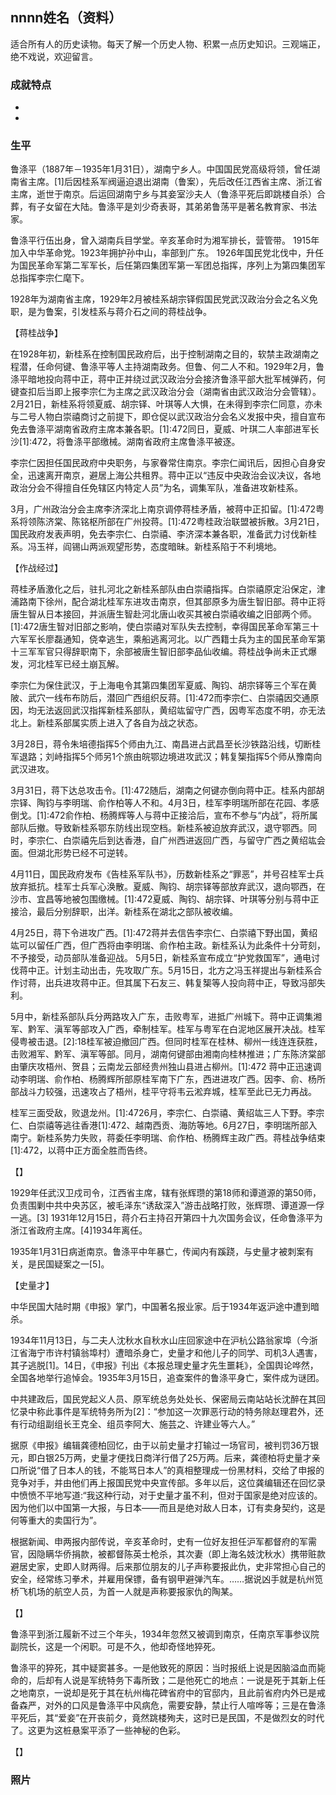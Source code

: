 ## nnnn姓名（资料）

适合所有人的历史读物。每天了解一个历史人物、积累一点历史知识。三观端正，绝不戏说，欢迎留言。  

### 成就特点

- ​
- ​


### 生平

鲁涤平（1887年－1935年1月31日），湖南宁乡人。中国国民党高级将领，曾任湖南省主席。[1]后因桂系军阀逼迫退出湖南（鲁案），先后改任江西省主席、浙江省主席，逝世于南京。后运回湖南宁乡与其妾室沙夫人（鲁涤平死后即跳楼自杀）合葬，有子女留在大陆。鲁涤平是刘少奇表哥，其弟弟鲁荡平是著名教育家、书法家。

鲁涤平行伍出身，曾入湖南兵目学堂。辛亥革命时为湘军排长，营管带。
1915年加入中华革命党。1923年拥护孙中山，率部到广东。
1926年国民党北伐中，升任为国民革命军第二军军长，后任第四集团军第一军团总指挥，序列上为第四集团军总指挥李宗仁麾下。

1928年为湖南省主席，1929年2月被桂系胡宗铎假国民党武汉政治分会之名义免职，是为鲁案，引发桂系与蒋介石之间的蒋桂战争。

【蒋桂战争】

在1928年初，新桂系在控制国民政府后，出于控制湖南之目的，软禁主政湖南之程潜，任命何键、鲁涤平等人主持湖南政务。但鲁、何二人不和。1929年2月，鲁涤平暗地投向蒋中正，蒋中正并绕过武汉政治分会接济鲁涤平部大批军械弹药，何键查扣后当即上报李宗仁为主席之武汉政治分会（湖南省由武汉政治分会管辖）。2月21日，新桂系将领夏威、胡宗铎、叶琪等人大惧，在未得到李宗仁同意，亦未与二号人物白崇禧商讨之前提下，即仓促以武汉政治分会名义发报中央，擅自宣布免去鲁涤平湖南省政府主席本兼各职。[1]:472同日，夏威、叶琪二人率部进军长沙[1]:472，将鲁涤平部缴械。湖南省政府主席鲁涤平被逐。

李宗仁因担任国民政府中央职务，与家眷常住南京。李宗仁闻讯后，因担心自身安全，迅速离开南京，避居上海公共租界。蒋中正以“违反中央政治会议决议，各地政治分会不得擅自任免辖区内特定人员”为名，调集军队，准备进攻新桂系。

3月，广州政治分会主席李济深北上南京调停蒋桂矛盾，被蒋中正扣留。[1]:472粤系将领陈济棠、陈铭枢所部在广州投蒋。[1]:472粤桂政治联盟被拆散。3月21日，国民政府发表声明，免去李宗仁、白崇禧、李济深本兼各职，准备武力讨伐新桂系。冯玉祥，阎锡山两派观望形势，态度暗昧。新桂系陷于不利境地。

【作战经过】

蒋桂矛盾激化之后，驻扎河北之新桂系部队由白崇禧指挥。白崇禧原定沿保定，津浦路南下徐州，配合湖北桂军东进攻击南京，但其部原多为唐生智旧部。蒋中正将唐生智从日本接回，并派唐生智赴河北唐山收买其被白崇禧收编之旧部两个师。[1]:472唐生智对旧部之影响，使白崇禧对军队失去控制，幸得国民革命军第三十六军军长廖磊通知，侥幸逃生，乘船逃离河北。以广西籍士兵为主的国民革命军第十三军军官只得辞职南下，余部被唐生智旧部李品仙收编。蒋桂战争尚未正式爆发，河北桂军已经土崩瓦解。

李宗仁为保住武汉，于上海电令其第四集团军夏威、陶钧、胡宗铎等三个军在黄陂、武穴一线布布防后，潜回广西组织反蒋。[1]:472而李宗仁、白崇禧因交通原因，均无法返回武汉指挥新桂系部队，黄绍竑留守广西，因粤军态度不明，亦无法北上。新桂系部属实质上进入了各自为战之状态。

3月28日，蒋令朱培德指挥5个师由九江、南昌进占武昌至长沙铁路沿线，切断桂军退路；刘峙指挥5个师另1个旅由皖鄂边境进攻武汉；韩复榘指挥5个师从豫南向武汉进攻。

3月31日，蒋下达总攻击令。[1]:472随后，湖南之何键亦倒向蒋中正。桂系内部胡宗铎、陶钧与李明瑞、俞作柏等人不和。4月3日，桂军李明瑞所部在花园、孝感倒戈。[1]:472俞作柏、杨腾辉等人与蒋中正接洽后，宣布不参与“内战”，将所属部队后撤。导致新桂系鄂东防线出现空档。新桂系被迫放弃武汉，退守鄂西。同时，李宗仁、白崇禧先后到达香港，自广州西进返回广西，与留守广西之黄绍竑会面。但湖北形势已经不可逆转。

4月11日，国民政府发布《告桂系军队书》，历数新桂系之“罪恶”，并号召桂军士兵放弃抵抗。桂军士兵军心涣散。夏威、陶钧、胡宗铎等部放弃武汉，退向鄂西，在沙市、宜昌等地被包围缴械。[1]:472夏威、陶钧、胡宗铎、叶琪等分别与蒋中正接洽，最后分别辞职，出洋。新桂系在湖北之部队被收编。

4月25日，蒋下令进攻广西。[1]:472蒋并去信告李宗仁、白崇禧下野出国，黄绍竑可以留任广西，但广西将由李明瑞、俞作柏主政。新桂系认为此条件十分苛刻，不予接受，动员部队准备迎战。
5月5日，新桂系宣布成立“护党救国军”，通电讨伐蒋中正。计划主动出击，先攻取广东。5月15日，北方之冯玉祥提出与新桂系合作讨蒋，出兵进攻蒋中正。但其属下石友三、韩复榘等人投向蒋中正，导致冯部失利。

5月中，新桂系部队兵分两路攻入广东，击败粤军，进抵广州城下。蒋中正调集湘军、黔军、滇军等部攻入广西，牵制桂军。桂军与粤军在白泥地区展开决战。桂军侵粤被击退。[2]:18桂军被迫撤回广西。但同时桂军在桂林、柳州一线连连获胜，击败湘军、黔军、滇军等部。同月，湖南何键部由湘南向桂林推进；广东陈济棠部由肇庆攻梧州、贺县；云南龙云部经贵州独山县进占柳州。[1]:472
蒋中正迅速调动李明瑞、俞作柏、杨腾辉所部原桂军南下广东，西进进攻广西。因李、俞、杨所部战斗力较强，迅速攻占了梧州，桂平守将韦云淞弃城，桂军至此已无力再战。

桂军三面受敌，败退龙州。[1]:4726月，李宗仁、白崇禧、黄绍竑三人下野。李宗仁、白崇禧等逃往香港[1]:472、越南西贡、海防等地。6月27日，李明瑞所部入南宁。新桂系势力失败，蒋委任李明瑞、俞作柏、杨腾辉主政广西。蒋桂战争结束[1]:472，以蒋中正方面全胜而告终。

【】

1929年任武汉卫戍司令，江西省主席，辖有张辉瓒的第18师和谭道源的第50师，负责围剿中共中央苏区，被毛泽东“诱敌深入”游击战略打败，张辉瓒、谭道源一俘一逃。[3]
1931年12月15日，蒋介石主持召开第四十九次国务会议，任命鲁涤平为浙江省政府主席。[4]1934年离任。

1935年1月31日病逝南京。鲁涤平中年暴亡，传闻内有蹊跷，与史量才被刺案有关，是民国疑案之一[5]。

【史量才】

中华民国大陆时期《申报》掌门，中国著名报业家。后于1934年返沪途中遭到暗杀。

1934年11月13日，与二夫人沈秋水自秋水山庄回家途中在沪杭公路翁家埠（今浙江省海宁市许村镇翁埠村）遭暗杀身亡，史量才和他儿子的同学、司机3人遇害，其子逃脱[1]。14日，《申报》刊出《本报总理史量才先生噩耗》，全国舆论哗然，全国各地举行追悼会。1935年3月15日，追查案件的鲁涤平身亡，案件成为谜团。



中共建政后，国民党起义人员、原军统总务处处长、保密局云南站站长沈醉在其回忆录中称此事件是军统特务所为[2]：“参加这一次罪恶行动的特务除赵理君外，还有行动组副组长王克全、组员李阿大、施芸之、许建业等六人。”

据原《申报》编辑龚德柏回忆，由于以前史量才打输过一场官司，被判罚36万银元，即白银25万两，史量才便找日商洋行借了25万两。后来，龚德柏将史量才亲口所说“借了日本人的钱，不能骂日本人”的真相整理成一份黑材料，交给了申报的竞争对手，并由他们再上报国民党中央宣传部。多年以后，这位龚编辑还在回忆录中愤愤不平地写道:“我这种行动，对于史量才虽不利，但对于国家是绝对应该的。因为他们以中国第一大报，与日本——而且是绝对敌人日本，订有卖身契约，这是何等重大的卖国行为”。



根据新闻、申两报内部传说，辛亥革命时，史有一位好友担任沪军都督府的军需官，因隐瞒华侨捐款，被都督陈英士枪杀，其次妻（即上海名妓沈秋水）携带赃款避居史家，史即人财两得。后来那位朋友的儿子声称要报此仇，史非常担心自己的安全，经常练习拳术，并雇用保镖，备有钢甲避弹汽车。……据说凶手就是杭州笕桥飞机场的航空人员，为首一人就是声称要报家仇的陶某。

【】

鲁涤平到浙江履新不过三个年头，1934年忽然又被调到南京，任南京军事参议院副院长，这是一个闲职。可是不久，他却奇怪地猝死。

鲁涤平的猝死，其中疑窦甚多。一是他致死的原因：当时报纸上说是因脑溢血而毙命的，后却有人说是军统特务下毒所致；二是他死亡的地点：一说是死于其新上任之地南京，一说却是死于其在杭州梅花碑省府中的官邸内，且此前省府内外已是戒备森严，对外的口风是鲁涤平中风病危，需要安静，禁止行人喧哗等；三是在鲁涤平死后，其“爱妾”在开丧前夕，竟然跳楼殉夫，这时已是民国，不是做烈女的时代了。这更为这桩悬案平添了一些神秘的色彩。



【】

### 照片

